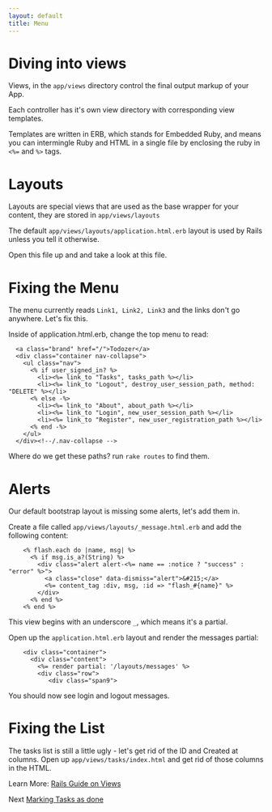 ```yaml
---
layout: default
title: Menu
---
```

# Diving into views

Views, in the `app/views` directory control the final output markup of your App.

Each controller has it's own view directory with corresponding view templates.

Templates are written in ERB, which stands for Embedded Ruby, and means you can intermingle Ruby and HTML in a single file by enclosing the ruby in `<%=` and `%>` tags.

# Layouts 

Layouts are special views that are used as the base wrapper for your content, they are stored in `app/views/layouts`

The default `app/views/layouts/application.html.erb` layout is used by Rails unless you tell it otherwise.

Open this file up and and take a look at this file.

# Fixing the Menu

The menu currently reads `Link1, Link2, Link3` and the links don't go anywhere. Let's fix this.

Inside of application.html.erb, change the top menu to read:

      <a class="brand" href="/">Todozer</a>
      <div class="container nav-collapse">
        <ul class="nav">
          <% if user_signed_in? %>
            <li><%= link_to "Tasks", tasks_path %></li>
            <li><%= link_to "Logout", destroy_user_session_path, method: "DELETE" %></li>
          <% else -%>
            <li><%= link_to "About", about_path %></li>
            <li><%= link_to "Login", new_user_session_path %></li>
            <li><%= link_to "Register", new_user_registration_path %></li>
          <% end -%>
        </ul>
      </div><!--/.nav-collapse -->

Where do we get these paths? run `rake routes` to find them.

# Alerts

Our default bootstrap layout is missing some alerts, let's add them in.

Create a file called `app/views/layouts/_message.html.erb` and add the following content:

        <% flash.each do |name, msg| %>
          <% if msg.is_a?(String) %>
            <div class="alert alert-<%= name == :notice ? "success" : "error" %>">
              <a class="close" data-dismiss="alert">&#215;</a>
              <%= content_tag :div, msg, :id => "flash_#{name}" %>
            </div>
          <% end %>
        <% end %>

This view begins with an underscore `_`, which means it's a partial.

Open up the `application.html.erb` layout and render the messages partial:

        <div class="container">
          <div class="content">
            <%= render partial: '/layouts/messages' %>
            <div class="row">
               <div class="span9">

You should now see login and logout messages.

# Fixing the List

The tasks list is still a little ugly - let's get rid of the ID and Created at columns. Open up `app/views/tasks/index.html` and get rid of those columns in the HTML.

Learn More: [Rails Guide on Views](http://guides.rubyonrails.org/layouts_and_rendering.html)

Next [Marking Tasks as done](done.html)

